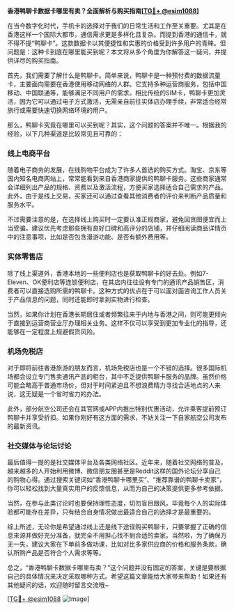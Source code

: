 **香港鸭聊卡数据卡哪里有卖？全面解析与购买指南[[TG💪+ @esim1088](https://t.me/s/esim1088)]**

在当今数字化时代，手机卡的选择对于我们的日常生活和工作至关重要。尤其是在香港这样一个国际大都市，通信需求更是多样化且复杂。而提到香港的通信卡，就不得不提“鸭聊卡”。这款数据卡以其便捷性和实惠的价格受到许多用户的青睐。但问题是：这种卡到底在哪里能买到呢？本文将从多个角度为你解答这一疑问，并提供详尽的购买指南。

首先，我们需要了解什么是鸭聊卡。简单来说，鸭聊卡是一种预付费的数据流量卡，主要面向需要在香港使用移动网络的人群。它支持多种运营商服务，包括中国移动、中国联通等，能够满足不同用户的需求。相比传统的SIM卡，鸭聊卡更加灵活，因为它可以通过电子方式激活，无需亲自前往实体店办理手续，非常适合经常旅行或需要快速切换网络环境的用户。

那么，鸭聊卡究竟在哪里可以买到呢？其实，这个问题的答案并不唯一。根据我的经验，以下几种渠道是比较常见且可靠的：

### 线上电商平台

随着电子商务的发展，在线购物平台成为了许多人首选的购买方式。淘宝、京东等国内知名电商网站上，常常能看到来自香港商家提供的鸭聊卡服务。这些商家通常会详细列出产品的规格、资费以及激活流程，方便买家选择适合自己需求的产品。此外，由于是线上交易，买家还可以通过查看其他消费者的评价来判断产品质量和服务水平。

不过需要注意的是，在选择线上购买时一定要认准正规商家，避免因贪图便宜而上当受骗。建议优先考虑那些拥有良好口碑和高评分的店铺，并仔细阅读商品详情页中的注意事项，比如是否包含漫游功能、是否有额外费用等。

### 实体零售店

除了线上渠道外，香港本地的一些便利店也是获取鸭聊卡的好去处。例如7-Eleven、OK便利店等连锁便利店，在其店内往往设有专门的通讯产品销售区，消费者可以直接选购所需的鸭聊卡。这种方式的优点在于可以面对面咨询工作人员关于产品信息的问题，同时还能即时拿到实物进行检查。

当然，如果你计划在香港长期居住或者频繁往来于内地与香港之间，则可能更倾向于直接到运营商营业厅办理相关业务。这样不仅可以享受到更加专业化的指导，还能够在一定程度上规避假货风险。

### 机场免税店

对于即将前往香港旅游的朋友而言，机场免税店也是一个不错的选择。很多国际机场都会设立专门售卖通讯产品的柜台，其中不乏提供鸭聊卡服务的品牌。虽然价格可能会略高于普通市场价，但对于时间紧迫且不想浪费精力寻找合适地点的人来说，这无疑是一个省时省力的办法。

此外，部分航空公司还会在其官网或APP内推出特别优惠活动，允许乘客提前预订鸭聊卡并享受折扣。如果你刚好有这方面的需求，不妨关注一下自家航空公司发布的最新资讯。

### 社交媒体与论坛讨论

最后值得一提的是社交媒体平台及各类网络社区。近年来，随着社交网络的普及，越来越多的人开始利用微博、微信朋友圈甚至是Reddit这样的国外论坛分享自己的购物心得。通过搜索关键词如“香港鸭聊卡哪里买”、“推荐靠谱的鸭聊卡卖家”，你可以轻松找到大量真实用户的反馈信息，从而为自己的决策提供更多参考依据。

当然，在参与此类讨论时也要保持理性态度，切勿盲目跟风。毕竟每个人的实际体验都可能存在差异，只有结合自身情况做出最适合自己的选择才是最重要的。

综上所述，无论你是希望通过线上还是线下途径购买鸭聊卡，只要掌握了正确的信息来源并做好充分准备，就完全不用担心找不到合适的卖家。当然啦，为了确保万无一失，建议大家在下单前多做功课，比如对比多家供应商的价格和服务条款，确认所购产品是否符合个人需求等等。

总之，“香港鸭聊卡数据卡哪里有卖？”这个问题并没有固定的答案，关键是要根据自己的具体情况来决定采取哪种方式。希望这篇文章能给大家带来帮助！如果还有其他疑问的话，欢迎随时留言交流哦~

[[TG💪+ @esim1088](https://t.me/s/esim1088) ![Image](https://i.postimg.cc/4NQfJmqS/Snipaste-2025-05-13-00-14-12.png)]